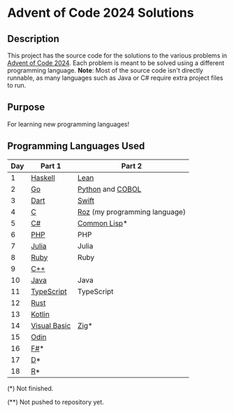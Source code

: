 # Advent of Code 2024 Solutions

## Description
This project has the source code for the solutions to the various problems in [Advent of Code 2024](https://adventofcode.com/2024). 
Each problem is meant to be solved using a different programming language.
**Note**: Most of the source code isn't directly runnable, as many languages such as Java or C# require extra project files to run.

## Purpose
For learning new programming languages!

## Programming Languages Used
| Day | Part 1       | Part 2     |
|-----|--------------|------------|
| 1   | [Haskell](https://www.haskell.org/)      | [Lean](https://lean-lang.org/about/)       |
| 2   | [Go](https://go.dev/doc/)           | [Python](https://www.python.org/about/apps/) and [COBOL](https://www.ibm.com/think/topics/cobol)    |
| 3   | [Dart](https://dart.dev/language)         | [Swift](https://www.swift.org/)      |
| 4   | [C](https://en.wikipedia.org/wiki/C_(programming_language) )          | [Roz](https://github.com/cyan-wolf/roz_lang) (my programming language)        |
| 5   | [C#](https://learn.microsoft.com/en-us/dotnet/csharp/tour-of-csharp/overview)           | [Common Lisp](https://common-lisp.net/)*           |
| 6   | [PHP](https://www.php.net/manual/en/introduction.php)          | PHP        |
| 7   | [Julia](https://docs.julialang.org/en/v1/)        | Julia      |
| 8   | [Ruby](https://www.ruby-lang.org/en/about/)         | Ruby       |
| 9   | [C++](https://en.wikipedia.org/wiki/C%2B%2B)          |            |
| 10  | [Java](https://www.java.com/en/download/help/whatis_java.html)         | Java       |
| 11  | [TypeScript](https://www.typescriptlang.org/docs/handbook/intro.html)   | TypeScript |
| 12  | [Rust](https://www.rust-lang.org/)         |            |
| 13  | [Kotlin](https://kotlinlang.org/docs/getting-started.html)       |            |
| 14  | [Visual Basic](https://learn.microsoft.com/en-us/dotnet/visual-basic/programming-guide/concepts/) | [Zig](https://ziglang.org/learn/overview/)*        |
| 15  | [Odin](https://odin-lang.org/docs/overview/)         |            |
| 16  | [F#](https://fsharp.org/)*           |            |
| 17  | [D](https://dlang.org/)*             |            |
| 18  | [R](https://www.r-project.org/)*     |            |

(*) Not finished.

(**) Not pushed to repository yet.
